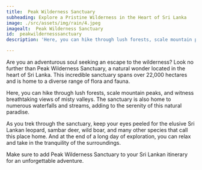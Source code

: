 ```yaml
---
title:  Peak Wilderness Sanctuary
subheading: Explore a Pristine Wilderness in the Heart of Sri Lanka
image: ./src/assets/img/rain/4.jpeg
imagealt:  Peak Wilderness Sanctuary
id:  peakwildernesssanctuary
description: 'Here, you can hike through lush forests, scale mountain peaks, and witness breathtaking views of misty valleys.'

---
```

Are you an adventurous soul seeking an escape to the wilderness? Look no further than Peak Wilderness Sanctuary, a natural wonder located in the heart of Sri Lanka. This incredible sanctuary spans over 22,000 hectares and is home to a diverse range of flora and fauna.

Here, you can hike through lush forests, scale mountain peaks, and witness breathtaking views of misty valleys. The sanctuary is also home to numerous waterfalls and streams, adding to the serenity of this natural paradise.

As you trek through the sanctuary, keep your eyes peeled for the elusive Sri Lankan leopard, sambar deer, wild boar, and many other species that call this place home. And at the end of a long day of exploration, you can relax and take in the tranquility of the surroundings.

Make sure to add Peak Wilderness Sanctuary to your Sri Lankan itinerary for an unforgettable adventure.